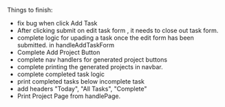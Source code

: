 Things to finish: 
* fix bug when click Add Task
* After clicking submit on edit task form , it needs to close out task form. 
* complete logic for upading a task once the edit form has been submitted. in handleAddTaskForm
* Complete Add Project Button
* complete nav handlers for generated project buttons
* complete printing the generated projects in navbar. 
* complete completed task logic
* print completed tasks below incomplete task
* add headers "Today", "All Tasks", "Complete"
* Print Project Page from handlePage. 

